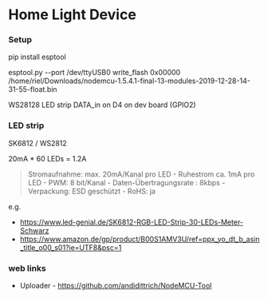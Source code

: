 # Home Light Device



### Setup

pip install esptool

esptool.py --port /dev/ttyUSB0  write_flash 0x00000 /home/riel/Downloads/nodemcu-1.5.4.1-final-13-modules-2019-12-28-14-31-55-float.bin


WS28128 LED strip DATA_in on D4 on dev board (GPIO2)



### LED strip

SK6812 / WS2812

20mA * 60 LEDs = 1.2A


> Stromaufnahme: max. 20mA/Kanal pro LED - Ruhestrom ca. 1mA pro LED - PWM: 8 bit/Kanal - Daten-Übertragungsrate : 8kbps - Verpackung: ESD geschützt - RoHS: ja

e.g. 
* https://www.led-genial.de/SK6812-RGB-LED-Strip-30-LEDs-Meter-Schwarz
* https://www.amazon.de/gp/product/B00S1AMV3U/ref=ppx_yo_dt_b_asin_title_o00_s01?ie=UTF8&psc=1



### web links

* Uploader - https://github.com/andidittrich/NodeMCU-Tool
